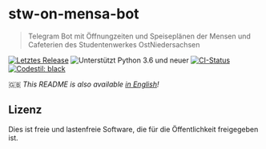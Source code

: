 # stw-on-mensa-bot

> Telegram Bot mit Öffnungzeiten und Speiseplänen der Mensen und Cafeterien des Studentenwerkes OstNiedersachsen

[![Letztes Release](https://badgen.net/github/release/NickKaramoff/stw-on-mensa-bot)](https://github.com/NickKaramoff/stw-on-mensa-bot/releases/latest)
![Unterstützt Python 3.6 und neuer](https://badgen.net/badge/python/3.6,3.7,3.8,3.9/3776AB?list=|)
[![CI-Status](https://badgen.net/github/checks/NickKaramoff/stw-on-mensa-bot/main?label=CI)](https://github.com/NickKaramoff/stw-on-mensa-bot/actions)
[![Codestil: black](https://badgen.net/badge/code%20style/black/000)](https://github.com/psf/black)

🇬🇧 _This README is also available [in English](./README.md)!_

## Lizenz

Dies ist freie und lastenfreie Software, die für die Öffentlichkeit freigegeben ist.
